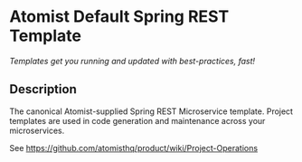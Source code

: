 # Atomist Default Spring REST Template

*Templates get you running and updated with best-practices, fast!*

## Description

The canonical Atomist-supplied Spring REST Microservice template. Project templates are used in code generation and maintenance across your microservices.

See https://github.com/atomisthq/product/wiki/Project-Operations

